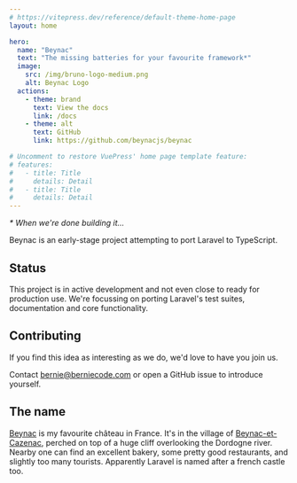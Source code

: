 ```yaml
---
# https://vitepress.dev/reference/default-theme-home-page
layout: home

hero:
  name: "Beynac"
  text: "The missing batteries for your favourite framework*"
  image:
    src: /img/bruno-logo-medium.png
    alt: Beynac Logo
  actions:
    - theme: brand
      text: View the docs
      link: /docs
    - theme: alt
      text: GitHub
      link: https://github.com/beynacjs/beynac

# Uncomment to restore VuePress' home page template feature:
# features:
#   - title: Title
#     details: Detail
#   - title: Title
#     details: Detail
---
```


_* When we're done building it..._

Beynac is an early-stage project attempting to port Laravel to TypeScript.

## Status

This project is in active development and not even close to ready for production use. We're focussing on porting Laravel's test suites, documentation and core functionality.

## Contributing

If you find this idea as interesting as we do, we'd love to have you join us.

Contact bernie@berniecode.com or open a GitHub issue to introduce yourself.

## The name

[Beynac](https://en.wikipedia.org/wiki/Château_de_Beynac) is my favourite château in France. It's in the village of [Beynac-et-Cazenac](https://en.wikipedia.org/wiki/Beynac-et-Cazenac), perched on top of a huge cliff overlooking the Dordogne river. Nearby one can find an excellent bakery, some pretty good restaurants, and slightly too many tourists. Apparently Laravel is named after a french castle too.
